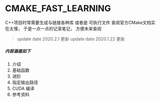 # CMAKE_FAST_LEARNING

C++项目时常需要生成与链接各种库 或者是 可执行文件
查阅官方CMake文档实在太慢， 于是一点一点的记录笔记， 方便未来查阅

> update date 2020.2.1 更新
> update date 2020.1.22 更新


##### 内容涵盖如下


1. 介绍
2. 基础函数
3. 进阶
4. 指定输出路径
5. CUDA 编译
6. 参考资料
